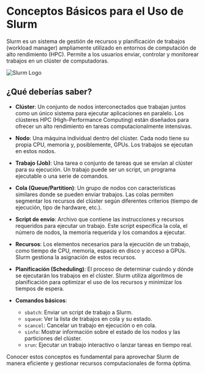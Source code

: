 # Conceptos Básicos para el Uso de Slurm

Slurm es un sistema de gestión de recursos y planificación de trabajos (workload manager) ampliamente utilizado en entornos de computación de alto rendimiento (HPC). Permite a los usuarios enviar, controlar y monitorear trabajos en un clúster de computadoras.

![Slurm Logo](https://upload.wikimedia.org/wikipedia/commons/3/3b/Slurm_logo.svg)

## ¿Qué deberías saber?
- **Clúster**: Un conjunto de nodos interconectados que trabajan juntos como un único sistema para ejecutar aplicaciones en paralelo. Los clústeres HPC (High-Performance Computing) están diseñados para ofrecer un alto rendimiento en tareas computacionalmente intensivas.

- **Nodo**: Una máquina individual dentro del clúster. Cada nodo tiene su propia CPU, memoria y, posiblemente, GPUs. Los trabajos se ejecutan en estos nodos.

- **Trabajo (Job)**: Una tarea o conjunto de tareas que se envían al clúster para su ejecución. Un trabajo puede ser un script, un programa ejecutable o una serie de comandos.

- **Cola (Queue/Partition)**: Un grupo de nodos con características similares donde se pueden enviar trabajos. Las colas permiten segmentar los recursos del clúster según diferentes criterios (tiempo de ejecución, tipo de hardware, etc.).

- **Script de envío**: Archivo que contiene las instrucciones y recursos requeridos para ejecutar un trabajo. Este script especifica la cola, el número de nodos, la memoria requerida y los comandos a ejecutar.

- **Recursos**: Los elementos necesarios para la ejecución de un trabajo, como tiempo de CPU, memoria, espacio en disco y acceso a GPUs. Slurm gestiona la asignación de estos recursos.

- **Planificación (Scheduling)**: El proceso de determinar cuándo y dónde se ejecutarán los trabajos en el clúster. Slurm utiliza algoritmos de planificación para optimizar el uso de los recursos y minimizar los tiempos de espera.

- **Comandos básicos**:
    - `sbatch`: Enviar un script de trabajo a Slurm.
    - `squeue`: Ver la lista de trabajos en cola y su estado.
    - `scancel`: Cancelar un trabajo en ejecución o en cola.
    - `sinfo`: Mostrar información sobre el estado de los nodos y las particiones del clúster.
    - `srun`: Ejecutar un trabajo interactivo o lanzar tareas en tiempo real.

Conocer estos conceptos es fundamental para aprovechar Slurm de manera eficiente y gestionar recursos computacionales de forma óptima.
